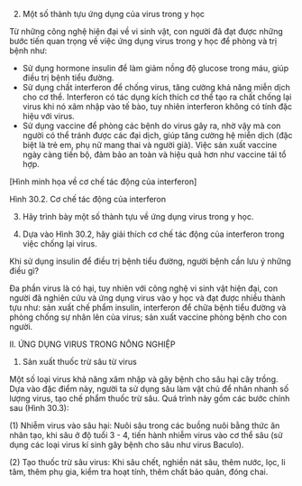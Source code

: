 2. Một số thành tựu ứng dụng của virus trong y học

Từ những công nghệ hiện đại về vi sinh vật, con người đã đạt được những bước tiến quan trọng về việc ứng dụng virus trong y học để phòng và trị bệnh như:

- Sử dụng hormone insulin để làm giảm nồng độ glucose trong máu, giúp điều trị bệnh tiểu đường.
- Sử dụng chất interferon để chống virus, tăng cường khả năng miễn dịch cho cơ thể. Interferon có tác dụng kích thích cơ thể tạo ra chất chống lại virus khi nó xâm nhập vào tế bào, tuy nhiên interferon không có tính đặc hiệu với virus.
- Sử dụng vaccine để phòng các bệnh do virus gây ra, nhờ vậy mà con người có thể tránh được các đại dịch, giúp tăng cường hệ miễn dịch (đặc biệt là trẻ em, phụ nữ mang thai và người già). Việc sản xuất vaccine ngày càng tiến bộ, đảm bảo an toàn và hiệu quả hơn như vaccine tái tổ hợp.

[Hình minh họa về cơ chế tác động của interferon]

Hình 30.2. Cơ chế tác động của interferon

3. Hãy trình bày một số thành tựu về ứng dụng virus trong y học.

4. Dựa vào Hình 30.2, hãy giải thích cơ chế tác động của interferon trong việc chống lại virus.

Khi sử dụng insulin để điều trị bệnh tiểu đường, người bệnh cần lưu ý những điều gì?

Đa phần virus là có hại, tuy nhiên với công nghệ vi sinh vật hiện đại, con người đã nghiên cứu và ứng dụng virus vào y học và đạt được nhiều thành tựu như: sản xuất chế phẩm insulin, interferon để chữa bệnh tiểu đường và phòng chống sự nhân lên của virus; sản xuất vaccine phòng bệnh cho con người.

II. ỨNG DỤNG VIRUS TRONG NÔNG NGHIỆP

1. Sản xuất thuốc trừ sâu từ virus

Một số loại virus khả năng xâm nhập và gây bệnh cho sâu hại cây trồng. Dựa vào đặc điểm này, người ta sử dụng sâu làm vật chủ để nhân nhanh số lượng virus, tạo chế phẩm thuốc trừ sâu. Quá trình này gồm các bước chính sau (Hình 30.3):

(1) Nhiễm virus vào sâu hại: Nuôi sâu trong các buồng nuôi bằng thức ăn nhân tạo, khi sâu ở độ tuổi 3 - 4, tiến hành nhiễm virus vào cơ thể sâu (sử dụng các loại virus kí sinh gây bệnh cho sâu như virus Baculo).

(2) Tạo thuốc trừ sâu virus: Khi sâu chết, nghiền nát sâu, thêm nước, lọc, li tâm, thêm phụ gia, kiểm tra hoạt tính, thêm chất bảo quản, đóng chai.